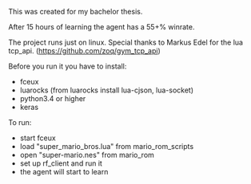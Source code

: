 This was created for my bachelor thesis. 

After 15 hours of learning the agent has a 55+% winrate.

The project runs just on linux. 
Special thanks to Markus Edel for the lua tcp_api. (https://github.com/zoq/gym_tcp_api)

Before you run it you have to install:
  - fceux
  - luarocks (from luarocks install lua-cjson, lua-socket)
  - python3.4 or higher
  - keras

To run:
  - start fceux
  - load "super_mario_bros.lua" from mario_rom_scripts
  - open "super-mario.nes" from mario_rom
  - set up rf_client and run it
  - the agent will start to learn

